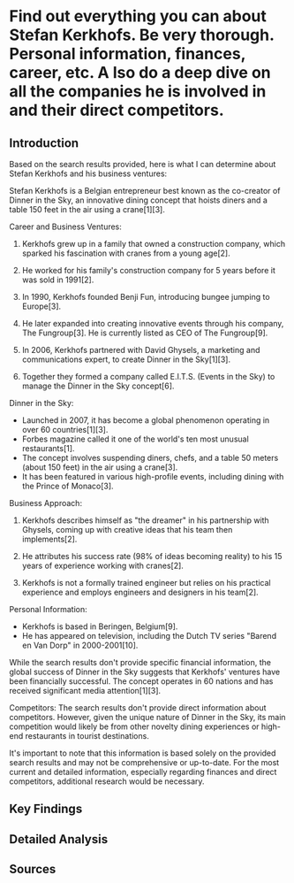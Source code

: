 # Find out everything you can about Stefan Kerkhofs. Be very thorough. Personal information, finances, career, etc. A lso do a deep dive on all the companies he is involved in and their direct competitors.

## Introduction

Based on the search results provided, here is what I can determine about Stefan Kerkhofs and his business ventures:

Stefan Kerkhofs is a Belgian entrepreneur best known as the co-creator of Dinner in the Sky, an innovative dining concept that hoists diners and a table 150 feet in the air using a crane[1][3].

Career and Business Ventures:

1. Kerkhofs grew up in a family that owned a construction company, which sparked his fascination with cranes from a young age[2].

2. He worked for his family's construction company for 5 years before it was sold in 1991[2].

3. In 1990, Kerkhofs founded Benji Fun, introducing bungee jumping to Europe[3].

4. He later expanded into creating innovative events through his company, The Fungroup[3]. He is currently listed as CEO of The Fungroup[9].

5. In 2006, Kerkhofs partnered with David Ghysels, a marketing and communications expert, to create Dinner in the Sky[1][3].

6. Together they formed a company called E.I.T.S. (Events in the Sky) to manage the Dinner in the Sky concept[6].

Dinner in the Sky:

- Launched in 2007, it has become a global phenomenon operating in over 60 countries[1][3].
- Forbes magazine called it one of the world's ten most unusual restaurants[1].
- The concept involves suspending diners, chefs, and a table 50 meters (about 150 feet) in the air using a crane[3].
- It has been featured in various high-profile events, including dining with the Prince of Monaco[3].

Business Approach:

1. Kerkhofs describes himself as "the dreamer" in his partnership with Ghysels, coming up with creative ideas that his team then implements[2].

2. He attributes his success rate (98% of ideas becoming reality) to his 15 years of experience working with cranes[2].

3. Kerkhofs is not a formally trained engineer but relies on his practical experience and employs engineers and designers in his team[2].

Personal Information:

- Kerkhofs is based in Beringen, Belgium[9].
- He has appeared on television, including the Dutch TV series "Barend en Van Dorp" in 2000-2001[10].

While the search results don't provide specific financial information, the global success of Dinner in the Sky suggests that Kerkhofs' ventures have been financially successful. The concept operates in 60 nations and has received significant media attention[1][3].

Competitors:
The search results don't provide direct information about competitors. However, given the unique nature of Dinner in the Sky, its main competition would likely be from other novelty dining experiences or high-end restaurants in tourist destinations.

It's important to note that this information is based solely on the provided search results and may not be comprehensive or up-to-date. For the most current and detailed information, especially regarding finances and direct competitors, additional research would be necessary.

## Key Findings


## Detailed Analysis


## Sources
